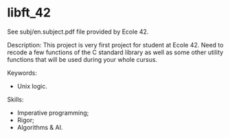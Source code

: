 # libft_42

See subj/en.subject.pdf file provided by Ecole 42.

Description:
This project is very first project for student at Ecole 42.
Need to recode a few functions of the C standard library as well as some other utility functions that will be used during your whole cursus.

Keywords:
- Unix logic.

Skills:
- Imperative programming;
- Rigor;
- Algorithms & AI.
